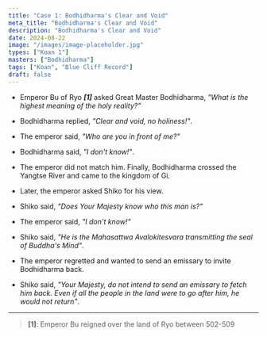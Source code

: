 ```yaml
---
title: "Case 1: Bodhidharma's Clear and Void"
meta_title: "Bodhidharma's Clear and Void"
description: "Bodhidharma's Clear and Void"
date: 2024-08-22
image: "/images/image-placeholder.jpg"
types: ["Koan 1"]
masters: ["Bodhidharma"]
tags: ["Koan", "Blue Cliff Record"]
draft: false
---
```


- Emperor Bu of Ryo **_[1]_** asked Great Master Bodhidharma, _"What is the highest meaning of the holy reality?"_

- Bodhidharma replied, _"Clear and void, no holiness!"_.

- The emperor said, _"Who are you in front of me?"_

- Bodhidharma said, _"I don't know!"_.

* The emperor did not match him. Finally, Bodhidharma crossed the Yangtse River and came to the kingdom of Gi.

- Later, the emperor asked Shiko for his view. 

- Shiko said, _"Does Your Majesty know who this man is?"_

- The emperor said, _"I don't know!"_

- Shiko said, _"He is the Mahasattwa Avalokitesvara transmitting the seal of Buddha's Mind"_.

* The emperor regretted and wanted to send an emissary to invite Bodhidharma back. 

- Shiko said, _"Your Majesty, do not intend to send an emissary to fetch him back. Even if all the people in the land were to go after him, he would not return"_.

***

> **[1]**: Emperor Bu reigned over the land of Ryo between 502-509
